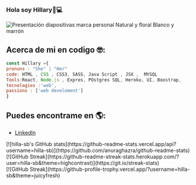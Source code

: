 ### Hola soy Hillary👋💻

![Presentación diapositivas marca personal Natural y floral  Blanco y marrón](https://user-images.githubusercontent.com/93120011/183434472-67e85712-d7dd-41c9-afe7-1739cba5165f.png)

## Acerca de mi en codigo 🤓:
```js
const Hillary ={
pronuns : "She" | "Her"
code: HTML , CSS , CSS3, SASS, Java Script , JSX ,  MYSQL
Tools:React, Node.js , Expres, POstgres SQL, Heroku, UI, Boostrap,
tecnologies :'web',
passions : ['web develoment']
}
```
## Puedes encontrame en 🌎:
- [LinkedIn](https://www.linkedin.com/in/hillary-segura-blanco-667544245/)

<div>[![hilla-sb's GitHub stats](https://github-readme-stats.vercel.app/api?username=hilla-sb)](https://github.com/anuraghazra/github-readme-stats)</div>
<div>[![GitHub Streak](https://github-readme-streak-stats.herokuapp.com/?user=hilla-sb&theme=highcontrast)](https://git.io/streak-stats)</div>
<div>[![GitHub Streak](https://github-profile-trophy.vercel.app/?username=hilla-sb&theme=juicyfresh)</div>

<!--
**hilla-sb/hilla-sb** is a ✨ _special_ ✨ repository because its `README.md` (this file) appears on your GitHub profile.

Here are some ideas to get you started:

- 🔭 I’m currently working on ...
- 🌱 I’m currently learning ...
- 👯 I’m looking to collaborate on ...
- 🤔 I’m looking for help with ...
- 💬 Ask me about ...
- 📫 How to reach me: ...
- 😄 Pronouns: ...
- ⚡ Fun fact: ...

-->
